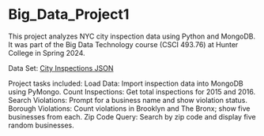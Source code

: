 # Big_Data_Project1

This project analyzes NYC city inspection data using Python and MongoDB. It was part of the Big Data Technology course (CSCI 493.76) at Hunter College in Spring 2024. 

Data Set: [City Inspections JSON](https://github.com/ozlerhakan/mongodb-json-files/blob/master/datasets/city_inspections.json)

Project tasks included:
Load Data: Import inspection data into MongoDB using PyMongo.
Count Inspections: Get total inspections for 2015 and 2016.
Search Violations: Prompt for a business name and show violation status.
Borough Violations: Count violations in Brooklyn and The Bronx; show five businesses from each.
Zip Code Query: Search by zip code and display five random businesses.

